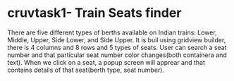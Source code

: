# cruvtask1- Train Seats finder

There are five different types of berths available on Indian trains: Lower, Middle, Upper, Side Lower, and Side Upper.
It is buil using gridview builder, there is 4 columns and 8 rows and 5 types of seats. 
User can search a seat number and that particular seat number color changes(both containera and text).
When we click on a seat, a popup screen will apprear and that contains details of that seat(berth type, seat number).
